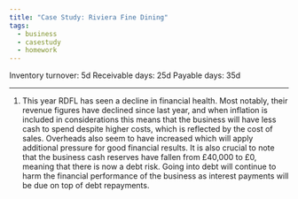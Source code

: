 ```yaml
---
title: "Case Study: Riviera Fine Dining"
tags:
  - business
  - casestudy
  - homework
---
```

Inventory turnover: 5d
Receivable days: 25d
Payable days: 35d

---
1) This year RDFL has seen a decline in financial health. Most notably, their revenue figures have declined since last year, and when inflation is included in considerations this means that the business will have less cash to spend despite higher costs, which is reflected by the cost of sales. Overheads also seem to have increased which will apply additional pressure for good financial results. It is also crucial to note that the business cash reserves have fallen from £40,000 to £0, meaning that there is now a debt risk. Going into debt will continue to harm the financial performance of the business as interest payments will be due on top of debt repayments.